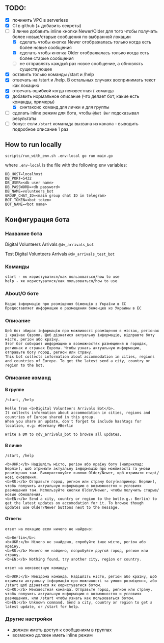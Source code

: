 ## TODO:

- [x] починить VPC в serverless
- [x] CI в github (+ добавить секреты)
- [ ] В личке добавить inline кнопки Newer/Older для того чтобы получать более новые/старые сообщения по выбранной локации  
  - [x] сделать чтобы кнопка Newer отображалась только когда есть более новые сообщения
  - [x] сделать чтобы кнопка Older отображалась только когда есть более старые сообщения
  - [ ] не отправлять каждый раз новое сообщение, а обновлять существующее
- [x] оставить только команды /start и /help
- [x] отвечать на /start и /help. В остальных случаях воспринимать текст как локацию
- [x] отвечать ошибкой когда неизвестная / команда
- [x] добавить нормальное описание (что делает бот, какие есть команды, примеры)
  - [x] синтаксис команд для лички и для группы 
- [ ] сделать inline режим для бота, чтобы `@bot Ber` подсказывал результаты
- [ ] бонус: если `/start` команада вызвана из канала - выводить подробное описание 1 раз

## How to run locally

```shell
scripts/run_with_env.sh .env-local go run main.go
```

where `.env-local` is the file with the following env variables:

```
DB_HOST=localhost
DB_PORT=5432
DB_USER=<db user name>
DB_PASSWORD=<db password>
DB_NAME=volunteers_bot
GROUP_CHAT_ID=<main group chat ID in telegram>
BOT_TOKEN=<bot token>
BOT_NAME=<bot name>
```

## Конфигурация бота

### Название бота

Digital Volunteers Arrivals
`@dv_arrivals_bot`

Test Digital Volunteers Arrivals
`@dv_arrivals_test_bot`

### Команды
```
start - як користуватися/как пользоваться/how to use
help - як користуватися/как пользоваться/how to use
```

### About/О боте
```
Надає інформацію про розміщення біженців з України в ЄС
Предоставляет информацию о размещении беженцев из Украины в ЕС 
```

### Описание

```
Цей бот збирає інформацію про можливості розміщення в містах, регіонах і країнах Європи. Щоб дізнатися актуальну інформацію, відправте боту місто, регіон або країну.
Этот бот собирает информацию о возможностях размещения в городах, регионах и странах Европы. Чтобы узнать актуальную информацию, отправьте боту город, регион или страну.
This bot collects information about accommodation in cities, regions and countries of Europe. To get the latest send a city, country or region to the bot.
```

### Описание команд

#### В группе
```
/start, /help

Hello from <b>Digital Volunteers Arrivals Bot</b>.
It collects information about accommodation in cities, regions and countries of Europe shared in this group.
When you share an update, don't forget to include hashtags for location, e.g: #Germany #Berlin

Write a DM to @dv_arrivals_bot to browse all updates.
```

#### В личке
```
/start, /help

<b>UKR:</b> Надішліть місто, регіон або країну боту (наприклад: Берлін), щоб отримати актуальну інформацію про можливості та умови розміщення там. Використовуйте кнопки Older/Newer, щоб отримати старі/нові оновлення.
<b>RU:</b> Отправьте город, регион или страну боту(например: Берлин), чтобы получить актуальную информацию о возможностях и условиях размещения там. Используйте кнопки Older/Newer, чтобы получить старые/новые обновления.    
<b>EN:</b> Send a city, country or region to the bot(e.g.: Berlin) to get the latest updates on accomodation for it. To browse though updates use Older/Newer buttons next to the message.

```

#### Ответы

```
ответ на локацию если ничего не найдено:

<b>Berlin</b>:
<b>UKR:</b> Нічого не знайдено, спробуйте інше місто, регіон або країну.
<b>RU:</b> Ничего не найдено, попробуйте другой город, регион или страну.
<b>EN:</b> Nothing found, try another city, region or country.
```

```
ответ на неизвестную команду:

<b>UKR:</b> Невідома команда. Надішліть місто, регіон або країну, щоб отримати актуальну інформацію про можливості та умови розміщення, або /start щоб дізнатися як користуватися ботом.
<b>RU:</b> Неизвестная команда. Отправьте город, регион или страну, чтобы получить актуальную информацию о возможностях и условиях размещения, или /start чтобы узнать как пользоваться ботом.
<b>EN:</b> Unknown command. Send a city, country or region to get a latest update, or /start for help.
```

### Другие настройки

* должен иметь доступ к сообщениям в группах
* возможно должен иметь inline режим
